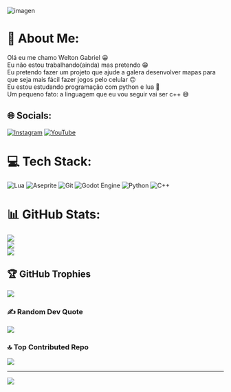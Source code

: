![imagen](https://github.com/WeltonGabriel/WeltonGabriel/blob/main/5cf63035b14a1ce4a3701ba76afcbd9c.jpg)
# 💫 About Me:
Olá eu me chamo Welton Gabriel 😀<br>Eu não estou trabalhando(ainda) mas pretendo 😁<br>Eu pretendo fazer um projeto que ajude a galera desenvolver mapas para que seja mais fácil fazer jogos pelo celular 🙃<br>Eu estou estudando programação com python e lua 🌙<br>Um pequeno fato: a linguagem que eu vou seguir vai ser c++ 😅


## 🌐 Socials:
[![Instagram](https://img.shields.io/badge/Instagram-%23E4405F.svg?logo=Instagram&logoColor=white)](https://instagram.com/__wghs__) [![YouTube](https://img.shields.io/badge/YouTube-%23FF0000.svg?logo=YouTube&logoColor=white)](https://youtube.com/@Fireyest) 

# 💻 Tech Stack:
![Lua](https://img.shields.io/badge/lua-%232C2D72.svg?style=flat-square&logo=lua&logoColor=white) ![Aseprite](https://img.shields.io/badge/Aseprite-FFFFFF?style=flat-square&logo=Aseprite&logoColor=#7D929E) ![Git](https://img.shields.io/badge/git-%23F05033.svg?style=flat-square&logo=git&logoColor=white) ![Godot Engine](https://img.shields.io/badge/GODOT-%23FFFFFF.svg?style=flat-square&logo=godot-engine) ![Python](https://img.shields.io/badge/python-3670A0?style=flat-square&logo=python&logoColor=ffdd54) ![C++](https://img.shields.io/badge/c++-%2300599C.svg?style=flat-square&logo=c%2B%2B&logoColor=white)
# 📊 GitHub Stats:
![](https://github-readme-stats.vercel.app/api?username=WeltonGabriel&theme=monokai&hide_border=false&include_all_commits=false&count_private=false)<br/>
![](https://nirzak-streak-stats.vercel.app/?user=WeltonGabriel&theme=monokai&hide_border=false)<br/>
![](https://github-readme-stats.vercel.app/api/top-langs/?username=WeltonGabriel&theme=monokai&hide_border=false&include_all_commits=false&count_private=false&layout=compact)

## 🏆 GitHub Trophies
![](https://github-profile-trophy.vercel.app/?username=WeltonGabriel&theme=monokai&no-frame=true&no-bg=true&margin-w=4)

### ✍️ Random Dev Quote
![](https://quotes-github-readme.vercel.app/api?type=horizontal&theme=gruvbox)

### 🔝 Top Contributed Repo
![](https://github-contributor-stats.vercel.app/api?username=WeltonGabriel&limit=5&theme=monokai&combine_all_yearly_contributions=true)

---
[![](https://visitcount.itsvg.in/api?id=WeltonGabriel&icon=2&color=7)](https://visitcount.itsvg.in)

<!-- Proudly created with GPRM ( https://gprm.itsvg.in ) -->
